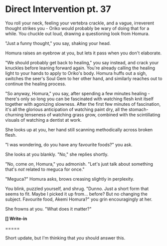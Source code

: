 # Direct Intervention pt. 37

You roll your neck, feeling your vertebra crackle, and a vague, irreverent thought strikes you - Oriko would probably be wary of doing that for a while. You chuckle out loud, drawing a questioning look from Homura.

"Just a funny thought," you say, shaking your head.

Homura raises an eyebrow at you, but lets it pass when you don't elaborate.

"We should probably get back to healing," you say instead, and crack your knuckles before leaning forward again. You're already calling the healing light to your hands to apply to Oriko's body. Homura huffs out a sigh, switches the seer's Soul Gem to her other hand, and similarly reaches out to continue the healing process.

"So anyway, Homura," you say, after spending a few minutes healing - there's only so long you can be fascinated with watching flesh knit itself together with agonizing slowness. After the first few minutes of fascination, it's all the glorious anticipation of watching paint dry, all the stomach-churning tenseness of watching grass grow, combined with the scintillating visuals of watching a dentist at work.

She looks up at you, her hand still scanning methodically across broken flesh.

"I was wondering, do you have any favourite foods?" you ask.

She looks at you blankly. "No," she replies shortly.

"No, come *on*, Homura," you admonish. "Let's just talk about something that's *not* related to meguca for once."

"Meguca?" Homura asks, brows creasing slightly in perplexity.

You blink, puzzled yourself, and shrug. "Dunno. Just a short form that seems to fit. Maybe I picked it up from... before? But no changing the subject. Favourite food, Akemi Homura?" you grin encouragingly at her.

She frowns at you. "What does it matter?"

**\[] Write-in**

\=====​

Short update, but I'm thinking that *you* should answer this.
